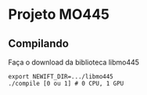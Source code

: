 # Projeto MO445

## Compilando

Faça o download da biblioteca libmo445

```
export NEWIFT_DIR=.../libmo445
./compile [0 ou 1] # 0 CPU, 1 GPU
```
